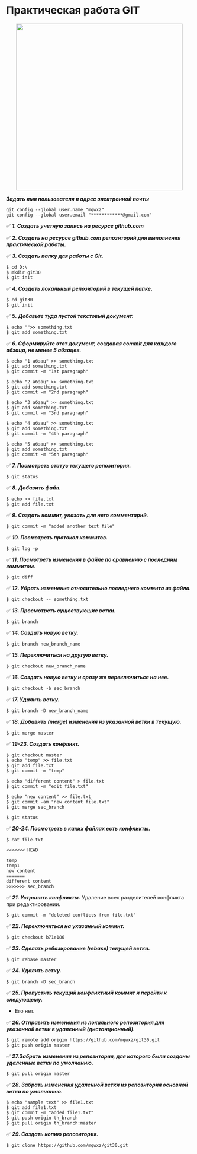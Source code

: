 # Практическая работа GIT
<p align="center">
      <img src="https://upload.wikimedia.org/wikipedia/commons/e/e0/Git-logo.svg" width="450">
</p>

***Задать имя пользователя и адрес электронной почты***

```
git config --global user.name "mqwxz"
git config --global user.email "************@gmail.com"
```


✅ ***1. Создать учетную запись на ресурсе github.com***

✅ ***2. Создать на ресурсе github.com репозиторий для выполнения
практической работы.***

✅ ***3. Создать папку для работы с Git.***
```
$ cd D:\
$ mkdir git30
$ git init 
```

✅ ***4. Создать локальный репозиторий в текущей папке.***
```
$ cd git30
$ git init
```

✅ ***5. Добавьте туда пустой текстовый документ.***
```
$ echo "">> something.txt
$ git add something.txt
```

✅ ***6. Сформируйте этот документ, создавая commit для каждого абзаца, не
менее 5 абзацев.***
```
$ echo "1 абзац" >> something.txt
$ git add something.txt
$ git commit -m "1st paragraph"

$ echo "2 абзац" >> something.txt
$ git add something.txt
$ git commit -m "2nd paragraph"

$ echo "3 абзац" >> something.txt
$ git add something.txt
$ git commit -m "3rd paragraph"

$ echo "4 абзац" >> something.txt
$ git add something.txt
$ git commit -m "4th paragraph"

$ echo "5 абзац" >> something.txt
$ git add something.txt
$ git commit -m "5th paragraph"
```

✅ ***7. Посмотреть статус текущего репозитория.***
```
$ git status
```

✅ ***8. Добавить файл.***
```
$ echo >> file.txt 
$ git add file.txt
```

✅ ***9. Создать коммит, указать для него комментарий.***
```
$ git commit -m "added another text file"
```

✅ ***10. Посмотреть протокол коммитов.***
```
$ git log -p
```

✅ ***11. Посмотреть изменения в файле по сравнению с последним
коммитом.***
```
$ git diff
```

✅ ***12. Убрать изменения относительно последнего коммита из файла.***
```
$ git checkout -- something.txt
```

✅ ***13. Просмотреть существующие ветки.***
```
$ git branch
```

✅ ***14. Создать новую ветку.***
```
$ git branch new_branch_name
```

✅ ***15. Переключиться на другую ветку.***
```
$ git checkout new_branch_name
```

✅ ***16. Создать новую ветку и сразу же переключиться на нее.***
```
$ git checkout -b sec_branch
```

✅ ***17. Удалить ветку.***
```
$ git branch -D new_branch_name
```

✅ ***18. Добавить (merge) изменения из указанной ветки в текущую.***
```
$ git merge master
```

✅ ***19-23. Создать конфликт.***
```
$ git checkout master
$ echo "temp" >> file.txt
$ git add file.txt
$ git commit -m "temp"

$ echo "different content" > file.txt
$ git commit -m "edit file.txt"

$ echo "new content" >> file.txt
$ git commit -am "new content file.txt"
$ git merge sec_branch

$ git status
```

✅ ***20-24. Посмотреть в каких файлах есть конфликты.***
```
$ cat file.txt
```
```
<<<<<<< HEAD

temp
temp1
new content
=======
different content
>>>>>>> sec_branch
```

✅ ***21. Устранить конфликты.***
Удаление всех разделителей конфликта при редактировании.
```
$ git commit -m "deleted conflicts from file.txt"
```

✅ ***22. Переключиться на указанный коммит.***
```
$ git checkout b71e186
```

✅ ***23. Сделать ребазирование (rebase) текущей ветки.***
```
$ git rebase master
```

✅ ***24. Удалить ветку.***
```
$ git branch -D sec_branch
```

✅ ***25. Пропустить текущий конфликтный коммит и перейти к следующему.***
- Его нет.

✅ ***26. Отправить изменения из локального репозитория для указанной
ветки в удаленный (дистанционный).***
```
$ git remote add origin https://github.com/mqwxz/git30.git
$ git push origin master
```

✅ ***27.Забрать изменения из репозитория, для которого
были созданы удаленные ветки по умолчанию.***
```
$ git pull origin master
```

✅ ***28. Забрать изменения удаленной ветки из репозитория основной ветки
по умолчанию.***
```
$ echo "sample text" >> file1.txt
$ git add file1.txt
$ git commit -m "added file1.txt"
$ git push origin th_branch
$ git pull origin th_branch:master
```

✅ ***29. Создать копию репозитория.***
```
$ git clone https://github.com/mqwxz/git30.git
```
